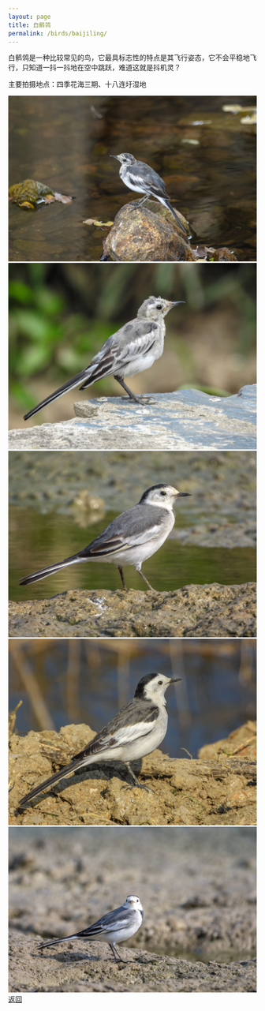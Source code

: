 ```yaml
---
layout: page
title: 白鹡鸰
permalink: /birds/baijiling/
---
```

白鹡鸰是一种比较常见的鸟，它最具标志性的特点是其飞行姿态，它不会平稳地飞行，只知道一抖一抖地在空中跳跃，难道这就是抖机灵？

主要拍摄地点：四季花海三期、十八连圩湿地

![](../picture/白鹡鸰/DSC_5629-NEF_DxO_DeepPRIME.jpg)
![](../picture/白鹡鸰/DSCN2547.jpg)
![](../picture/白鹡鸰/DSCN3079.jpg)
![](../picture/白鹡鸰/DSCN6323.jpg)
![](../picture/白鹡鸰/DSC_8871.jpg)
[返回](../../)
